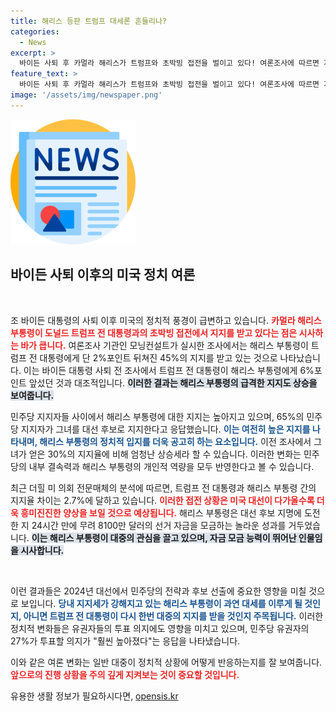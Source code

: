 ```yaml
---
title: 해리스 등판 트럼프 대세론 흔들리나?
categories:
  - News
excerpt: >
  바이든 사퇴 후 카멀라 해리스가 트럼프와 초박빙 접전을 벌이고 있다! 여론조사에 따르면 지지율이 2%p 차이로 좁혀졌고, 민주당 내 지지도 상승세를 보이고 있다. 해리스는 24시간 만에 8100만 달러를 모금하며 대선 레이스에 본격 돌입했다!
feature_text: >
  바이든 사퇴 후 카멀라 해리스가 트럼프와 초박빙 접전을 벌이고 있다! 여론조사에 따르면 지지율이 2%p 차이로 좁혀졌고, 민주당 내 지지도 상승세를 보이고 있다. 해리스는 24시간 만에 8100만 달러를 모금하며 대선 레이스에 본격 돌입했다!
image: '/assets/img/newspaper.png'
---
```


<p><img src="/assets/img/newspaper.png" alt="kimp 속보" /></p>

<h2 data-ke-size="size26">바이든 사퇴 이후의 미국 정치 여론</h2>

<p data-ke-size="size16">&nbsp;</p>

<p>조 바이든 대통령의 사퇴 이후 미국의 정치적 풍경이 급변하고 있습니다. <b><span style="color: #ee2323;">카멀라 해리스 부통령이 도널드 트럼프 전 대통령과의 초박빙 접전에서 지지를 받고 있다는 점은 시사하는 바가 큽니다.</span></b> 여론조사 기관인 모닝컨설트가 실시한 조사에서는 해리스 부통령이 트럼프 전 대통령에게 단 2%포인트 뒤쳐진 45%의 지지를 받고 있는 것으로 나타났습니다. 이는 바이든 대통령 사퇴 전 조사에서 트럼프 전 대통령이 해리스 부통령에게 6%포인트 앞섰던 것과 대조적입니다. <b><span style="background-color: #21538527;">이러한 결과는 해리스 부통령의 급격한 지지도 상승을 보여줍니다.</span></b> </p>

<p>민주당 지지자들 사이에서 해리스 부통령에 대한 지지는 높아지고 있으며, 65%의 민주당 지지자가 그녀를 대선 후보로 지지한다고 응답했습니다. <b><span style="color: #1a5490;">이는 여전히 높은 지지를 나타내며, 해리스 부통령의 정치적 입지를 더욱 공고히 하는 요소입니다.</span></b> 이전 조사에서 그녀가 얻은 30%의 지지율에 비해 엄청난 상승세라 할 수 있습니다. 이러한 변화는 민주당의 내부 결속력과 해리스 부통령의 개인적 역량을 모두 반영한다고 볼 수 있습니다. </p>

<p>최근 더힐 미 의회 전문매체의 분석에 따르면, 트럼프 전 대통령과 해리스 부통령 간의 지지율 차이는 2.7%에 달하고 있습니다. <b><span style="color: #ee2323;">이러한 접전 상황은 미국 대선이 다가올수록 더욱 흥미진진한 양상을 보일 것으로 예상됩니다.</span></b> 해리스 부통령은 대선 후보 지명에 도전한 지 24시간 만에 무려 8100만 달러의 선거 자금을 모금하는 놀라운 성과를 거두었습니다. <b><span style="background-color: #21538527;">이는 해리스 부통령이 대중의 관심을 끌고 있으며, 자금 모금 능력이 뛰어난 인물임을 시사합니다.</span></b> </p>

<p data-ke-size="size16">&nbsp;</p>

<p>이런 결과들은 2024년 대선에서 민주당의 전략과 후보 선출에 중요한 영향을 미칠 것으로 보입니다. <b><span style="color: #1a5490;">당내 지지세가 강해지고 있는 해리스 부통령이 과연 대세를 이루게 될 것인지, 아니면 트럼프 전 대통령이 다시 한번 대중의 지지를 받을 것인지 주목됩니다.</span></b> 이러한 정치적 변화들은 유권자들의 투표 의지에도 영향을 미치고 있으며, 민주당 유권자의 27%가 투표할 의지가 "훨씬 높아졌다"는 응답을 나타냈습니다. </p>

<p>이와 같은 여론 변화는 일반 대중이 정치적 상황에 어떻게 반응하는지를 잘 보여줍니다. <b><span style="color: #ee2323;">앞으로의 진행 상황을 주의 깊게 지켜보는 것이 중요할 것입니다.</span></b></p>
유용한 생활 정보가 필요하시다면, <a href="https://opensis.kr" rel="dofollow">opensis.kr</a>


